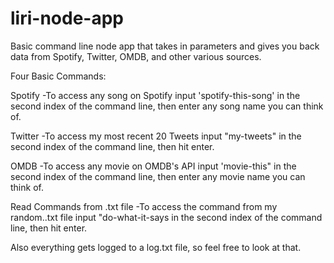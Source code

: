 # liri-node-app

Basic command line node app that takes in parameters and gives you back data from Spotify, Twitter, OMDB, and other various sources. 

Four Basic Commands: 

Spotify
-To access any song on Spotify input 'spotify-this-song' in the second index of the command line, then enter any song name you can think of.

Twitter
-To access my most recent 20 Tweets input "my-tweets" in the second index of the command line, then hit enter. 

OMDB
-To access any movie on OMDB's API input 'movie-this" in the second index of the command line, then enter any movie name you can think of. 

Read Commands from .txt file
-To access the command from my random..txt file input "do-what-it-says in the second index of the command line, then hit enter.

Also everything gets logged to a log.txt file, so feel free to look at that. 






